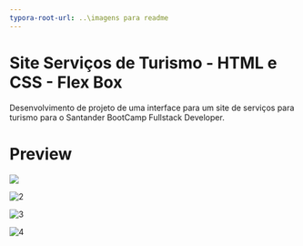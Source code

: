 ```yaml
---
typora-root-url: ..\imagens para readme
---
```


# Site Serviços de Turismo - HTML e CSS - Flex Box



Desenvolvimento de projeto de uma interface para um site de serviços para turismo para o Santander BootCamp Fullstack Developer.



# Preview

![](/1.png)

![2](/2.png)

![3](/3.png)

![4](/4.png)



